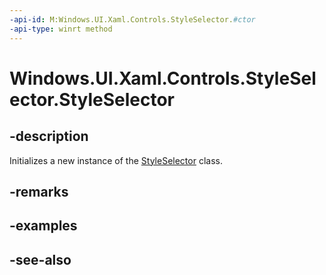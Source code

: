 ```yaml
---
-api-id: M:Windows.UI.Xaml.Controls.StyleSelector.#ctor
-api-type: winrt method
---
```


<!-- Method syntax
public StyleSelector()
-->

# Windows.UI.Xaml.Controls.StyleSelector.StyleSelector

## -description
Initializes a new instance of the [StyleSelector](styleselector.md) class.


## -remarks

## -examples

## -see-also

